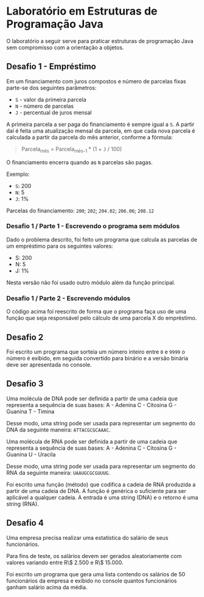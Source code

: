 # Laboratório em Estruturas de Programação Java

O laboratório a seguir serve para praticar estruturas de programação Java sem compromisso com a orientação a objetos.

## Desafio 1 - Empréstimo

Em um financiamento com juros compostos e número de parcelas fixas parte-se dos seguintes parâmetros:
* `S` - valor da primeira parcela
* `N` - número de parcelas
* `J` - percentual de juros mensal

A primeira parcela a ser paga do financiamento é sempre igual a `S`. A partir daí é feita uma atualização mensal da parcela, em que cada nova parcela é calculada a partir da parcela do mês anterior, conforme a fórmula:

> Parcela<sub>mês</sub> = Parcela<sub>mês-1</sub> * (1 + `J` / 100)

O financiamento encerra quando as `N` parcelas são pagas.

Exemplo:
* `S`: 200
* `N`: 5
* `J`: 1%

Parcelas do financiamento:
`200`; `202`; `204.02`; `206.06`; `208.12`

### Desafio 1 / Parte 1 - Escrevendo o programa sem módulos

Dado o problema descrito, foi feito um programa que calcula as parcelas de um empréstimo para os seguintes valores:
* S: 200
* N: 5
* J: 1%

Nesta versão não foi usado outro módulo além da função principal.

### Desafio 1 / Parte 2 - Escrevendo módulos

O código acima foi reescrito de forma que o programa faça uso de uma função que seja responsável pelo cálculo de uma parcela X do empréstimo.


## Desafio 2

Foi escrito um programa que sorteia um número inteiro entre `0` e `9999` o número é exibido, em seguida convertido para binário e a versão binária deve ser apresentada no console.


## Desafio 3

Uma molécula de DNA pode ser definida a partir de uma cadeia que representa a sequência de suas bases:
A - Adenina
C - Citosina
G - Guanina
T - Timina

Desse modo, uma string pode ser usada para representar um segmento do DNA da seguinte maneira: `ATTACGCGCAAAC`.

Uma molécula de RNA pode ser definida a partir de uma cadeia que representa a sequência de suas bases:
A - Adenina
C - Citosina
G - Guanina
U - Uracila

Desse modo, uma string pode ser usada para representar um segmento do RNA da seguinte maneira: `UAAUGCGCGUUUG`.

Foi escrito uma função (método) que codifica a cadeia de RNA produzida a partir de uma cadeia de DNA. A função é genérica o suficiente para ser aplicável a qualquer cadeia. A entrada é uma string (DNA) e o retorno é uma string (RNA).


## Desafio 4

Uma empresa precisa realizar uma estatística do salário de seus funcionários.

Para fins de teste, os salários devem ser gerados aleatoriamente com valores variando entre R\\$ 2.500 e R\\$ 15.000.

Foi escrito um programa que gera uma lista contendo os salários de 50 funcionários da empresa e exibido no console quantos funcionários ganham salário acima da média.
